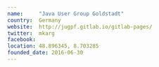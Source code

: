 ```yaml
---
name:     "Java User Group Goldstadt"
country:  Germany
website:  http://jugpf.gitlab.io/gitlab-pages/
twitter:  mkarg
facebook: 
location: 48.896345, 8.703285
founded_date: 2016-06-30
---
```

